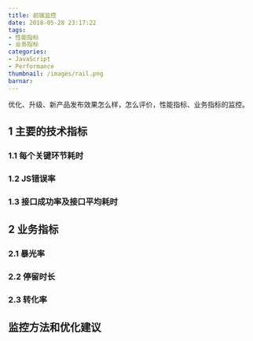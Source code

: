 ```yaml
---
title: 前端监控
date: 2018-05-28 23:17:22
tags:
- 性能指标
- 业务指标
categories:
- JavaScript
- Performance
thumbnail: /images/rail.png
barnar:
---
```


优化、升级、新产品发布效果怎么样，怎么评价，性能指标、业务指标的监控。
<!--more -->

## 1 主要的技术指标

### 1.1 每个关键环节耗时
### 1.2 JS错误率
### 1.3 接口成功率及接口平均耗时

## 2 业务指标
### 2.1 暴光率
### 2.2 停留时长
### 2.3 转化率

## 监控方法和优化建议